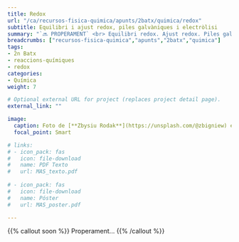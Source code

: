 ```yaml
---
title: Redox
url: "/ca/recursos-fisica-quimica/apunts/2batx/quimica/redox"
subtitle: Equilibri i ajust redox, piles galvàniques i electròlisi
summary: "`🔜 PROPERAMENT` <br> Equilibri redox. Ajust redox. Piles galvàniques. Electròlisi."
breadcrumbs: ["recursos-fisica-quimica","apunts","2batx","quimica"]
tags:
- 2n Batx
- reaccions-químiques
- redox
categories:
- Química
weight: 7

# Optional external URL for project (replaces project detail page).
external_link: ""

image:
  caption: Foto de [**Zbysiu Rodak**](https://unsplash.com/@zbigniew) en [Unsplash](https://unsplash.com)
  focal_point: Smart

# links:
# - icon_pack: fas
#   icon: file-download
#   name: PDF Texto
#   url: MAS_texto.pdf
  
# - icon_pack: fas
#   icon: file-download
#   name: Póster
#   url: MAS_poster.pdf

---
```


{{% callout soon %}}
Properament...
{{% /callout %}}